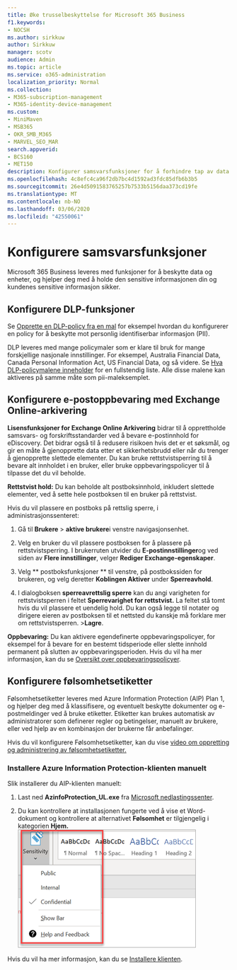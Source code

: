 ```yaml
---
title: Øke trusselbeskyttelse for Microsoft 365 Business
f1.keywords:
- NOCSH
ms.author: sirkkuw
author: Sirkkuw
manager: scotv
audience: Admin
ms.topic: article
ms.service: o365-administration
localization_priority: Normal
ms.collection:
- M365-subscription-management
- M365-identity-device-management
ms.custom:
- MiniMaven
- MSB365
- OKR_SMB_M365
- MARVEL_SEO_MAR
search.appverid:
- BCS160
- MET150
description: Konfigurer samsvarsfunksjoner for å forhindre tap av data og bidra til å holde kundenes sensitive informasjon sikret.
ms.openlocfilehash: 4c8efc4ca96f2db7bc4d1592ad3fdc85dfb6b3b5
ms.sourcegitcommit: 26e4d5091583765257b7533b5156daa373cd19fe
ms.translationtype: MT
ms.contentlocale: nb-NO
ms.lasthandoff: 03/06/2020
ms.locfileid: "42550061"
---
```

# <a name="set-up-compliance-features"></a>Konfigurere samsvarsfunksjoner

Microsoft 365 Business leveres med funksjoner for å beskytte data og enheter, og hjelper deg med å holde den sensitive informasjonen din og kundenes sensitive informasjon sikker.

## <a name="set-up-dlp-features"></a>Konfigurere DLP-funksjoner

Se [Opprette en DLP-policy fra en mal](https://support.office.com/article/59414438-99f5-488b-975c-5023f2254369) for eksempel hvordan du konfigurerer en policy for å beskytte mot personlig identifiserbar informasjon (PII). 
  
DLP leveres med mange policymaler som er klare til bruk for mange forskjellige nasjonale innstillinger. For eksempel, Australia Financial Data, Canada Personal Information Act, US Financial Data, og så videre. Se [Hva DLP-policymalene inneholder](https://support.office.com/article/c2e588d3-8f4f-4937-a286-8c399f28953a) for en fullstendig liste. Alle disse malene kan aktiveres på samme måte som pii-maleksemplet. 
  
## <a name="set-up-email-retention-with-exchange-online-archiving"></a>Konfigurere e-postoppbevaring med Exchange Online-arkivering

 **Lisensfunksjoner for Exchange Online Arkivering** bidrar til å opprettholde samsvars- og forskriftsstandarder ved å bevare e-postinnhold for eDiscovery. Det bidrar også til å redusere risikoen hvis det er et søksmål, og gir en måte å gjenopprette data etter et sikkerhetsbrudd eller når du trenger å gjenopprette slettede elementer. Du kan bruke rettstvistsperring til å bevare alt innholdet i en bruker, eller bruke oppbevaringspolicyer til å tilpasse det du vil beholde.
  
**Rettstvist hold:** Du kan beholde alt postboksinnhold, inkludert slettede elementer, ved å sette hele postboksen til en bruker på rettstvist. 
    
Hvis du vil plassere en postboks på rettslig sperre, i administrasjonssenteret:
    
1. Gå til **Brukere** \> **aktive brukere**i venstre navigasjonsenhet.
    
2. Velg en bruker du vil plassere postboksen for å plassere på rettstvistsperring. I brukerruten utvider du **E-postinnstillinger**og ved siden av **Flere innstillinger**, velger **Rediger Exchange-egenskaper**.
    
3. Velg ** postboksfunksjoner ** til venstre, på postbokssiden for brukeren, og velg deretter **Koblingen Aktiver** under **Sperreavhold**.
    
4. I dialogboksen **sperreavrettslig sperre** kan du angi varigheten for rettstvistsperren i feltet **Sperrevarighet for rettstvist.** La feltet stå tomt hvis du vil plassere et uendelig hold. Du kan også legge til notater og dirigere eieren av postboksen til et nettsted du kanskje må forklare mer om rettstvistsperren. \>**Lagre**.
    
**Oppbevaring:** Du kan aktivere egendefinerte oppbevaringspolicyer, for eksempel for å bevare for en bestemt tidsperiode eller slette innhold permanent på slutten av oppbevaringsperioden. Hvis du vil ha mer informasjon, kan du se [Oversikt over oppbevaringspolicyer](https://support.office.com/article/5e377752-700d-4870-9b6d-12bfc12d2423).

## <a name="set-up-sensitivity-labels"></a>Konfigurere følsomhetsetiketter

Følsomhetsetiketter leveres med Azure Information Protection (AIP) Plan 1, og hjelper deg med å klassifisere, og eventuelt beskytte dokumenter og e-postmeldinger ved å bruke etiketter. Etiketter kan brukes automatisk av administratorer som definerer regler og betingelser, manuelt av brukere, eller ved hjelp av en kombinasjon der brukerne får anbefalinger.

Hvis du vil konfigurere Følsomhetsetiketter, kan du vise [video om oppretting og administrering av følsomhetsetiketter.](https://support.office.com/article/2fb96b54-7dd2-4f0c-ac8d-170790d4b8b9)



### <a name="install-the-azure-information-protection-client-manually"></a>Installere Azure Information Protection-klienten manuelt

Slik installerer du AIP-klienten manuelt:

1. Last ned **AzinfoProtection_UL.exe** fra [Microsoft nedlastingssenter](https://www.microsoft.com/download/details.aspx?id=53018).
 
2. Du kan kontrollere at installasjonen fungerte ved å vise et Word-dokument og kontrollere at alternativet **Følsomhet** er tilgjengelig i kategorien **Hjem.**
<br/>![Rullegardinlisten Beskyttelse-fanen i et Word-dokument.](../media/word-sensitivity.png)

Hvis du vil ha mer informasjon, kan du se [Installere klienten](https://docs.microsoft.com/azure/information-protection/infoprotect-tutorial-step3).
